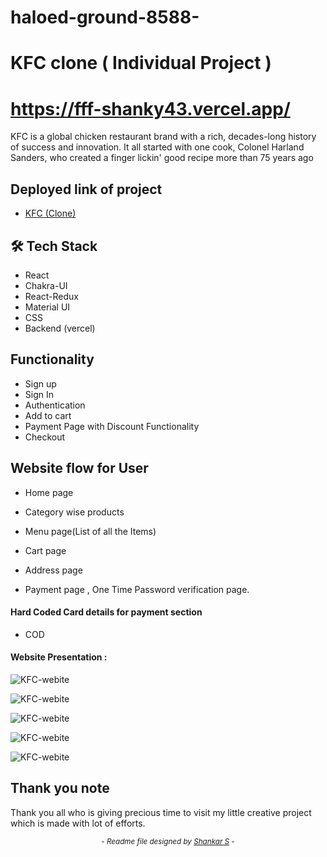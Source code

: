 # haloed-ground-8588-
# KFC clone ( Individual Project )

# https://fff-shanky43.vercel.app/

KFC is a global chicken restaurant brand with a rich, decades-long history of success and innovation. It all started with one cook, Colonel Harland Sanders, who created a finger lickin' good recipe more than 75 years ago

## Deployed link of project
- <a href="https://fff-shanky43.vercel.app/">KFC (Clone)</a>

## 🛠 Tech Stack

- React
- Chakra-UI
- React-Redux
- Material UI
- CSS
- Backend (vercel)

## Functionality

- Sign up 
- Sign In
- Authentication
- Add to cart
- Payment Page with Discount Functionality
- Checkout

## Website flow for User

- Home page

- Category wise products

- Menu page(List of all the Items)

- Cart page

- Address page

- Payment page , One Time Password verification page.


    
#### Hard Coded Card details for payment section

- COD

#### Website Presentation :
![KFC-webite](https://user-images.githubusercontent.com/103980322/207100936-c7db110f-3de7-413c-ab6f-6876ca1afb75.png)

![KFC-webite](https://user-images.githubusercontent.com/103980322/207100926-cf62dda3-2beb-492d-87f9-53d6689bb0c6.png)

![KFC-webite](https://user-images.githubusercontent.com/103980322/207100918-9346e81b-7831-4a5f-9922-a45dab34409a.png)

![KFC-webite](https://user-images.githubusercontent.com/103980322/207100945-efa724b3-60cb-4f1b-a14c-84d7f458acee.png)

![KFC-webite](https://user-images.githubusercontent.com/103980322/207100933-d5152412-355a-4857-95b8-80a3a29443f7.png)


## Thank you note
Thank you all who is giving precious time to visit my little creative project which is made with lot of efforts.

_<p align="center"><sub>- Readme file designed by <a href="https://github.com/shanky43">Shankar S</a> -</sub></p>_
